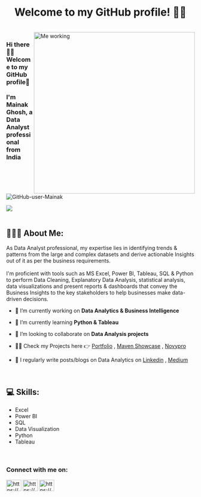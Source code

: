 
<h1 align="center">Welcome to my GitHub profile! 🙏🏽</h1> <br>
<img align="right" alt="Me working" width="430" src="https://user-images.githubusercontent.com/115187902/230700872-d5f44b85-56c7-4e27-80a4-6e2db901e60c.gif">

<h3 align="left">Hi there👋🏼 Welcome to my GitHub profile🤗<br><br> I'm Mainak Ghosh, a Data Analyst professional from India</h3><br>

<p align="left"> <img src="https://komarev.com/ghpvc/?username=mkcoolgit25&label=Profile%20views&color=0e75b6&style=flat" alt="GitHub-user-Mainak" /></p>


<img src="https://media.licdn.com/dms/image/v2/D4D16AQEHrNklaP2LGQ/profile-displaybackgroundimage-shrink_350_1400/profile-displaybackgroundimage-shrink_350_1400/0/1726648960077?e=1732752000&v=beta&t=2NhTqiyAlyakQH_fTR3NexoHbwCPZAmMOLDDpF_YgIk">
<br><br>

## 🧑🏽‍💻 About Me:
As Data Analyst professional, my expertise lies in identifying trends & patterns from the large and complex datasets and derive actionable Insights out of it as per the business requirements.
<br><br>I'm proficient with tools such as MS Excel, Power BI, Tableau, SQL & Python to perform Data Cleaning, Explanatory Data Analysis, statistical analysis, data visualizations and present reports & dashboards that convey the Business Insights to the key stakeholders to help businesses make data-driven decisions.

- 🔭 I’m currently working on **Data Analytics & Business Intelligence**

- 🌱 I’m currently learning **Python & Tableau**

- 👯 I’m looking to collaborate on **Data Analysis projects**

- 👨‍💻 Check my Projects here 👉  [Portfolio](https://codebasics.io/portfolio/Mainak-Ghosh) , [Maven Showcase](https://mavenanalytics.io/profile/Mainak-Ghosh/195370316) , [Novypro](https://www.novypro.com/profile_about/mainakghosh) 

- 📝 I regularly write posts/blogs on Data Analytics on [Linkedin](https://www.linkedin.com/in/mainakghosh25/) , [Medium](https://medium.com/@mainakg25)
<br><br><br>


## 💻 Skills:
* Excel
* Power BI
* SQL
* Data Visualization
* Python
* Tableau
<br><br><br>


### Connect with me on:
<p align="left">
<a href="https://linkedin.com/in/https://www.linkedin.com/in/mainakghosh25/" target="blank"><img align="center" src="https://raw.githubusercontent.com/rahuldkjain/github-profile-readme-generator/master/src/images/icons/Social/linked-in-alt.svg" alt="https://www.linkedin.com/in/mainakghosh25/" height="30" width="40" /></a>
<a href="https://www.naukri.com/mnjuser/profile?id=&altresid" target="blank"><img align="center" src="https://static.naukimg.com/s/0/0/i/naukri-identity/naukri_gnb_logo.svg" alt="https://www.naukri.com/mnjuser/profile?id=&altresid" height="30" width="40" /></a>
<a href="https://www.hackerrank.com/https://www.hackerrank.com/profile/mainak_g25" target="blank"><img align="center" src="https://raw.githubusercontent.com/rahuldkjain/github-profile-readme-generator/master/src/images/icons/Social/hackerrank.svg" alt="https://www.hackerrank.com/profile/mainak_g25" height="30" width="40" /></a>
</p>

